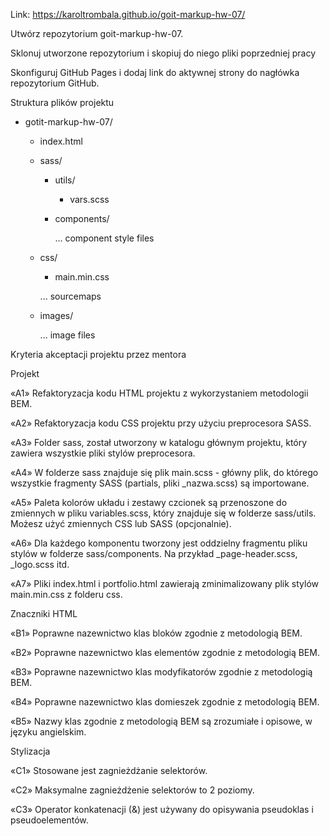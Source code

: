 Link: https://karoltrombala.github.io/goit-markup-hw-07/

Utwórz repozytorium goit-markup-hw-07.

Sklonuj utworzone repozytorium i skopiuj do niego pliki poprzedniej pracy

Skonfiguruj GitHub Pages i dodaj link do aktywnej strony do nagłówka repozytorium GitHub.

Struktura plików projektu

- gotit-markup-hw-07/

    - index.html

    - sass/

        - utils/

            - vars.scss

        - components/

            ... component style files

    - css/

        - main.min.css

        ... sourcemaps

    - images/

        ... image files

Kryteria akceptacji projektu przez mentora

Projekt

«A1» Refaktoryzacja kodu HTML projektu z wykorzystaniem metodologii BEM.

«A2» Refaktoryzacja kodu CSS projektu przy użyciu preprocesora SASS.

«A3» Folder sass, został utworzony w katalogu głównym projektu, który zawiera wszystkie pliki stylów preprocesora.

«A4» W folderze sass znajduje się plik main.scss - główny plik, do którego wszystkie fragmenty SASS (partials, pliki _nazwa.scss) są importowane.

«A5» Paleta kolorów układu i zestawy czcionek są przenoszone do zmiennych w pliku variables.scss, który znajduje się w folderze sass/utils. Możesz użyć zmiennych CSS lub SASS (opcjonalnie).

«A6» Dla każdego komponentu tworzony jest oddzielny fragmentu pliku stylów w folderze sass/components. Na przykład _page-header.scss, _logo.scss itd.

«A7» Pliki index.html i portfolio.html zawierają zminimalizowany plik stylów main.min.css z folderu css.

Znaczniki HTML

«B1» Poprawne nazewnictwo klas bloków zgodnie z metodologią BEM.

«B2» Poprawne nazewnictwo klas elementów zgodnie z metodologią BEM.

«B3» Poprawne nazewnictwo klas modyfikatorów zgodnie z metodologią BEM.

«B4» Poprawne nazewnictwo klas domieszek zgodnie z metodologią BEM.

«B5» Nazwy klas zgodnie z metodologią BEM są zrozumiałe i opisowe, w języku angielskim.

Stylizacja

«C1» Stosowane jest zagnieżdżanie selektorów.

«C2» Maksymalne zagnieżdżenie selektorów to 2 poziomy.

«C3» Operator konkatenacji (&) jest używany do opisywania pseudoklas i pseudoelementów.